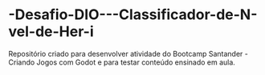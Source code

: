 # -Desafio-DIO---Classificador-de-N-vel-de-Her-i
Repositório criado para desenvolver atividade do Bootcamp Santander - Criando Jogos com Godot e para testar conteúdo ensinado em aula.
